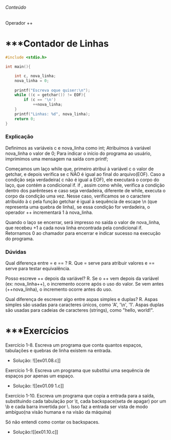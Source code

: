 ###### Conteúdo
Operador ++
# ***Contador de Linhas

```c
#include <stdio.h>

int main(){

    int c, nova_linha; 
    nova_linha = 0;
  
    printf("Escreva oque quiser:\n");
    while ((c = getchar()) != EOF){
        if (c == '\n')
            ++nova_linha;
    }
    printf("Linhas: %d", nova_linha);
    return 0;
}
```

### Explicação

Definimos as variáveis c e nova_linha como int;
Atribuímos à variável nova_linha o valor de 0;
Para indicar o início do programa ao usuário, imprimimos uma mensagem na saída com printf;

Começamos um laço while que, primeiro atribui à variável c o valor de getchar, e depois verifica se c NÃO é igual ao final do arquivo(EOF). Caso a condição seja verdadeira( c não é igual a EOF), ele executará o corpo do laço, que contém a condicional if. 
if , assim como while, verifica a condição dentro dos parênteses e caso seja verdadeira, diferente de while, executa o corpo da condição uma vez. Nesse caso, verificamos se o caractere atribuído à c pela função getchar é igual à sequência de escape \n (que representa uma quebra de linha), se essa condição for verdadeira, o operador ++ incrementará 1 à nova_linha.

Quando o laço se encerrar, será impresso no saída o valor de nova_linha, que recebeu +1 a cada nova linha encontrada pela condicional if.
Retornamos 0 ao chamador para encerrar e indicar sucesso na execução do programa.

### Dúvidas

Qual diferença entre = e == ?
R. Que = serve para atribuir valores e == serve para testar equivalência.

Posso escreve ++ depois da variável?
R. Se o ++ vem depois da variável (ex: nova_linha++), o incremento ocorre após o uso do valor. Se vem antes (++nova_linha), o incremento ocorre antes do uso.

Qual diferença de escrever algo entre aspas simples e duplas?
R. Aspas simples são usadas para caracteres únicos, como 'A', '\n', '1'. Aspas duplas são usadas para cadeias de caracteres (strings), como "hello, world!".
# ***Exercícios

Exercício 1-8. Escreva um programa que conta quantos espaços, tabulações e quebras de linha existem na entrada.

- Solução:
![[ex01.08.c]]

Exercício 1-9. Escreva um programa que substitui uma sequência de espaços por apenas um espaço.

- Solução:
![[ex01.09 1.c]]

Exercício 1-10. Escreva um programa que copia a entrada para a saída, substituindo cada tabulação por \t, cada backspace(seta de apagar) por um \b e cada barra invertida por \\. Isso faz a entrada ser vista de modo ambíguo(na visão humana e na visão da máquina)

Só não entendi como contar os backspaces.
- Solução:![[ex01.10.c]]